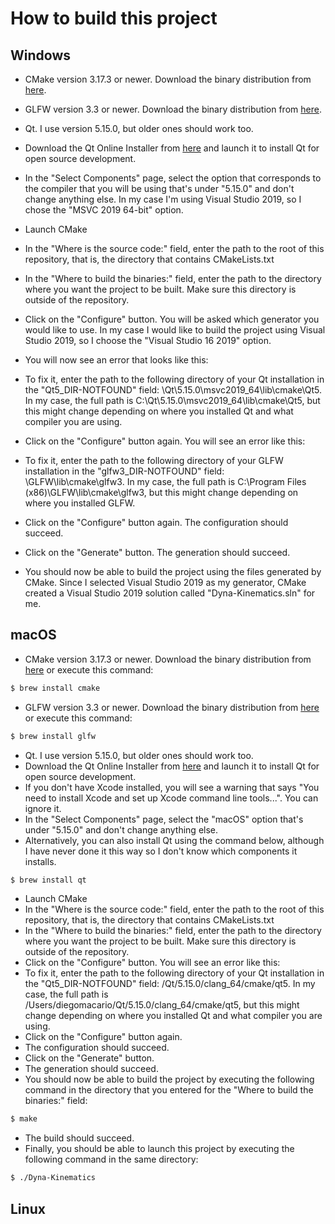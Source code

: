 # How to build this project

## Windows

- CMake version 3.17.3 or newer. Download the binary distribution from [here](https://cmake.org/download/).

- GLFW version 3.3 or newer. Download the binary distribution from [here](https://www.glfw.org/download.html).

- Qt. I use version 5.15.0, but older ones should work too.
 - Download the Qt Online Installer from [here](https://www.qt.io/download-qt-installer) and launch it to install Qt for open source development.
 - In the "Select Components" page, select the option that corresponds to the compiler that you will be using that's under "5.15.0" and don't change anything else. In my case I'm using Visual Studio 2019, so I chose the "MSVC 2019 64-bit" option.

- Launch CMake
- In the "Where is the source code:" field, enter the path to the root of this repository, that is, the directory that contains CMakeLists.txt
- In the "Where to build the binaries:" field, enter the path to the directory where you want the project to be built. Make sure this directory is outside of the repository.
- Click on the "Configure" button. You will be asked which generator you would like to use. In my case I would like to build the project using Visual Studio 2019, so I choose the "Visual Studio 16 2019" option.
- You will now see an error that looks like this:
- To fix it, enter the path to the following directory of your Qt installation in the "Qt5_DIR-NOTFOUND" field: \Qt\5.15.0\msvc2019_64\lib\cmake\Qt5. In my case, the full path is C:\Qt\5.15.0\msvc2019_64\lib\cmake\Qt5, but this might change depending on where you installed Qt and what compiler you are using.
- Click on the "Configure" button again. You will see an error like this:
- To fix it, enter the path to the following directory of your GLFW installation in the "glfw3_DIR-NOTFOUND" field: \GLFW\lib\cmake\glfw3. In my case, the full path is C:\Program Files (x86)\GLFW\lib\cmake\glfw3, but this might change depending on where you installed GLFW.
- Click on the "Configure" button again. The configuration should succeed.
- Click on the "Generate" button. The generation should succeed.
- You should now be able to build the project using the files generated by CMake. Since I selected Visual Studio 2019 as my generator, CMake created a Visual Studio 2019 solution called "Dyna-Kinematics.sln" for me.

## macOS

- CMake version 3.17.3 or newer. Download the binary distribution from [here](https://cmake.org/download/) or execute this command:

```sh
$ brew install cmake
```

- GLFW version 3.3 or newer. Download the binary distribution from [here](https://www.glfw.org/download.html) or execute this command:

```sh
$ brew install glfw
```

- Qt. I use version 5.15.0, but older ones should work too.
 - Download the Qt Online Installer from [here](https://www.qt.io/download-qt-installer) and launch it to install Qt for open source development.
 - If you don't have Xcode installed, you will see a warning that says "You need to install Xcode and set up Xcode command line tools...". You can ignore it.
 - In the "Select Components" page, select the "macOS" option that's under "5.15.0" and don't change anything else.
 - Alternatively, you can also install Qt using the command below, although I have never done it this way so I don't know which components it installs.

```sh
$ brew install qt
```

- Launch CMake
- In the "Where is the source code:" field, enter the path to the root of this repository, that is, the directory that contains CMakeLists.txt
- In the "Where to build the binaries:" field, enter the path to the directory where you want the project to be built. Make sure this directory is outside of the repository.
- Click on the "Configure" button. You will see an error like this:
- To fix it, enter the path to the following directory of your Qt installation in the "Qt5_DIR-NOTFOUND" field: /Qt/5.15.0/clang_64/cmake/qt5. In my case, the full path is /Users/diegomacario/Qt/5.15.0/clang_64/cmake/qt5, but this might change depending on where you installed Qt and what compiler you are using.
- Click on the "Configure" button again.
- The configuration should succeed.
- Click on the "Generate" button.
- The generation should succeed.
- You should now be able to build the project by executing the following command in the directory that you entered for the "Where to build the binaries:" field:

```sh
$ make
```

- The build should succeed.
- Finally, you should be able to launch this project by executing the following command in the same directory:

```sh
$ ./Dyna-Kinematics
```

## Linux
